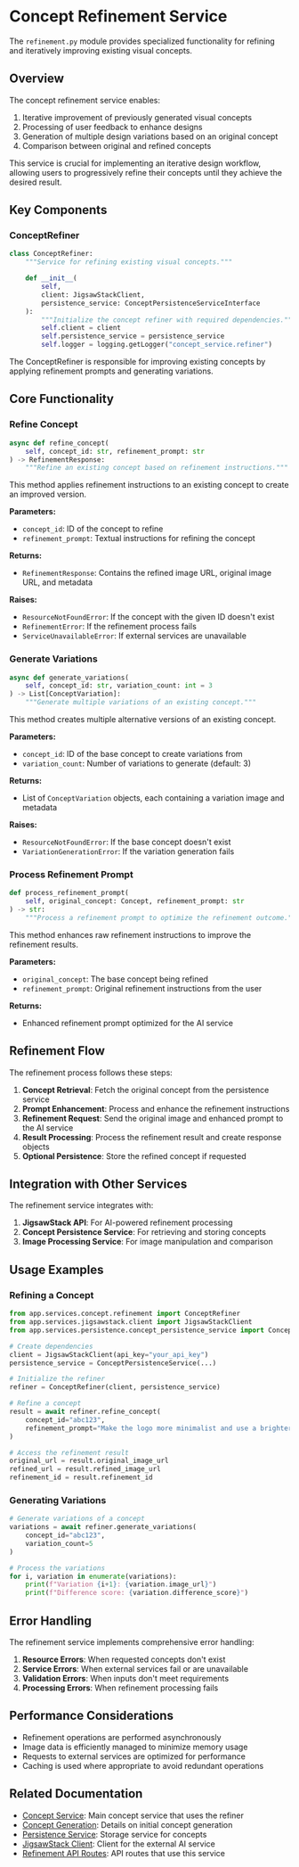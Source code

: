 # Concept Refinement Service

The `refinement.py` module provides specialized functionality for refining and iteratively improving existing visual concepts.

## Overview

The concept refinement service enables:

1. Iterative improvement of previously generated visual concepts
2. Processing of user feedback to enhance designs
3. Generation of multiple design variations based on an original concept
4. Comparison between original and refined concepts

This service is crucial for implementing an iterative design workflow, allowing users to progressively refine their concepts until they achieve the desired result.

## Key Components

### ConceptRefiner

```python
class ConceptRefiner:
    """Service for refining existing visual concepts."""

    def __init__(
        self,
        client: JigsawStackClient,
        persistence_service: ConceptPersistenceServiceInterface
    ):
        """Initialize the concept refiner with required dependencies."""
        self.client = client
        self.persistence_service = persistence_service
        self.logger = logging.getLogger("concept_service.refiner")
```

The ConceptRefiner is responsible for improving existing concepts by applying refinement prompts and generating variations.

## Core Functionality

### Refine Concept

```python
async def refine_concept(
    self, concept_id: str, refinement_prompt: str
) -> RefinementResponse:
    """Refine an existing concept based on refinement instructions."""
```

This method applies refinement instructions to an existing concept to create an improved version.

**Parameters:**

- `concept_id`: ID of the concept to refine
- `refinement_prompt`: Textual instructions for refining the concept

**Returns:**

- `RefinementResponse`: Contains the refined image URL, original image URL, and metadata

**Raises:**

- `ResourceNotFoundError`: If the concept with the given ID doesn't exist
- `RefinementError`: If the refinement process fails
- `ServiceUnavailableError`: If external services are unavailable

### Generate Variations

```python
async def generate_variations(
    self, concept_id: str, variation_count: int = 3
) -> List[ConceptVariation]:
    """Generate multiple variations of an existing concept."""
```

This method creates multiple alternative versions of an existing concept.

**Parameters:**

- `concept_id`: ID of the base concept to create variations from
- `variation_count`: Number of variations to generate (default: 3)

**Returns:**

- List of `ConceptVariation` objects, each containing a variation image and metadata

**Raises:**

- `ResourceNotFoundError`: If the base concept doesn't exist
- `VariationGenerationError`: If the variation generation fails

### Process Refinement Prompt

```python
def process_refinement_prompt(
    self, original_concept: Concept, refinement_prompt: str
) -> str:
    """Process a refinement prompt to optimize the refinement outcome."""
```

This method enhances raw refinement instructions to improve the refinement results.

**Parameters:**

- `original_concept`: The base concept being refined
- `refinement_prompt`: Original refinement instructions from the user

**Returns:**

- Enhanced refinement prompt optimized for the AI service

## Refinement Flow

The refinement process follows these steps:

1. **Concept Retrieval**: Fetch the original concept from the persistence service
2. **Prompt Enhancement**: Process and enhance the refinement instructions
3. **Refinement Request**: Send the original image and enhanced prompt to the AI service
4. **Result Processing**: Process the refinement result and create response objects
5. **Optional Persistence**: Store the refined concept if requested

## Integration with Other Services

The refinement service integrates with:

1. **JigsawStack API**: For AI-powered refinement processing
2. **Concept Persistence Service**: For retrieving and storing concepts
3. **Image Processing Service**: For image manipulation and comparison

## Usage Examples

### Refining a Concept

```python
from app.services.concept.refinement import ConceptRefiner
from app.services.jigsawstack.client import JigsawStackClient
from app.services.persistence.concept_persistence_service import ConceptPersistenceService

# Create dependencies
client = JigsawStackClient(api_key="your_api_key")
persistence_service = ConceptPersistenceService(...)

# Initialize the refiner
refiner = ConceptRefiner(client, persistence_service)

# Refine a concept
result = await refiner.refine_concept(
    concept_id="abc123",
    refinement_prompt="Make the logo more minimalist and use a brighter blue color"
)

# Access the refinement result
original_url = result.original_image_url
refined_url = result.refined_image_url
refinement_id = result.refinement_id
```

### Generating Variations

```python
# Generate variations of a concept
variations = await refiner.generate_variations(
    concept_id="abc123",
    variation_count=5
)

# Process the variations
for i, variation in enumerate(variations):
    print(f"Variation {i+1}: {variation.image_url}")
    print(f"Difference score: {variation.difference_score}")
```

## Error Handling

The refinement service implements comprehensive error handling:

1. **Resource Errors**: When requested concepts don't exist
2. **Service Errors**: When external services fail or are unavailable
3. **Validation Errors**: When inputs don't meet requirements
4. **Processing Errors**: When refinement processing fails

## Performance Considerations

- Refinement operations are performed asynchronously
- Image data is efficiently managed to minimize memory usage
- Requests to external services are optimized for performance
- Caching is used where appropriate to avoid redundant operations

## Related Documentation

- [Concept Service](service.md): Main concept service that uses the refiner
- [Concept Generation](generation.md): Details on initial concept generation
- [Persistence Service](../persistence/concept_persistence_service.md): Storage service for concepts
- [JigsawStack Client](../jigsawstack/client.md): Client for the external AI service
- [Refinement API Routes](../../api/routes/concept/refinement.md): API routes that use this service
